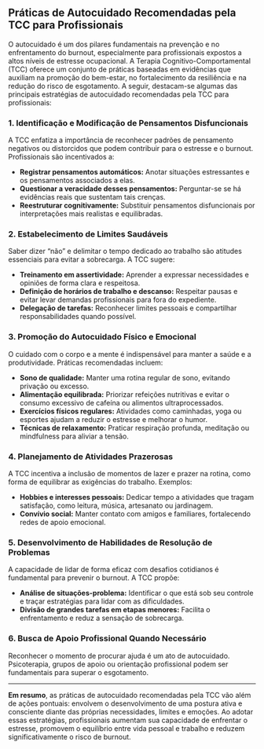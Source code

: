 
## Práticas de Autocuidado Recomendadas pela TCC para Profissionais

O autocuidado é um dos pilares fundamentais na prevenção e no enfrentamento do burnout, especialmente para profissionais expostos a altos níveis de estresse ocupacional. A Terapia Cognitivo-Comportamental (TCC) oferece um conjunto de práticas baseadas em evidências que auxiliam na promoção do bem-estar, no fortalecimento da resiliência e na redução do risco de esgotamento. A seguir, destacam-se algumas das principais estratégias de autocuidado recomendadas pela TCC para profissionais:

### 1. **Identificação e Modificação de Pensamentos Disfuncionais**

A TCC enfatiza a importância de reconhecer padrões de pensamento negativos ou distorcidos que podem contribuir para o estresse e o burnout. Profissionais são incentivados a:

- **Registrar pensamentos automáticos:** Anotar situações estressantes e os pensamentos associados a elas.
- **Questionar a veracidade desses pensamentos:** Perguntar-se se há evidências reais que sustentam tais crenças.
- **Reestruturar cognitivamente:** Substituir pensamentos disfuncionais por interpretações mais realistas e equilibradas.

### 2. **Estabelecimento de Limites Saudáveis**

Saber dizer “não” e delimitar o tempo dedicado ao trabalho são atitudes essenciais para evitar a sobrecarga. A TCC sugere:

- **Treinamento em assertividade:** Aprender a expressar necessidades e opiniões de forma clara e respeitosa.
- **Definição de horários de trabalho e descanso:** Respeitar pausas e evitar levar demandas profissionais para fora do expediente.
- **Delegação de tarefas:** Reconhecer limites pessoais e compartilhar responsabilidades quando possível.

### 3. **Promoção do Autocuidado Físico e Emocional**

O cuidado com o corpo e a mente é indispensável para manter a saúde e a produtividade. Práticas recomendadas incluem:

- **Sono de qualidade:** Manter uma rotina regular de sono, evitando privação ou excesso.
- **Alimentação equilibrada:** Priorizar refeições nutritivas e evitar o consumo excessivo de cafeína ou alimentos ultraprocessados.
- **Exercícios físicos regulares:** Atividades como caminhadas, yoga ou esportes ajudam a reduzir o estresse e melhorar o humor.
- **Técnicas de relaxamento:** Praticar respiração profunda, meditação ou mindfulness para aliviar a tensão.

### 4. **Planejamento de Atividades Prazerosas**

A TCC incentiva a inclusão de momentos de lazer e prazer na rotina, como forma de equilibrar as exigências do trabalho. Exemplos:

- **Hobbies e interesses pessoais:** Dedicar tempo a atividades que tragam satisfação, como leitura, música, artesanato ou jardinagem.
- **Convívio social:** Manter contato com amigos e familiares, fortalecendo redes de apoio emocional.

### 5. **Desenvolvimento de Habilidades de Resolução de Problemas**

A capacidade de lidar de forma eficaz com desafios cotidianos é fundamental para prevenir o burnout. A TCC propõe:

- **Análise de situações-problema:** Identificar o que está sob seu controle e traçar estratégias para lidar com as dificuldades.
- **Divisão de grandes tarefas em etapas menores:** Facilita o enfrentamento e reduz a sensação de sobrecarga.

### 6. **Busca de Apoio Profissional Quando Necessário**

Reconhecer o momento de procurar ajuda é um ato de autocuidado. Psicoterapia, grupos de apoio ou orientação profissional podem ser fundamentais para superar o esgotamento.

---

**Em resumo**, as práticas de autocuidado recomendadas pela TCC vão além de ações pontuais: envolvem o desenvolvimento de uma postura ativa e consciente diante das próprias necessidades, limites e emoções. Ao adotar essas estratégias, profissionais aumentam sua capacidade de enfrentar o estresse, promovem o equilíbrio entre vida pessoal e trabalho e reduzem significativamente o risco de burnout.
```
